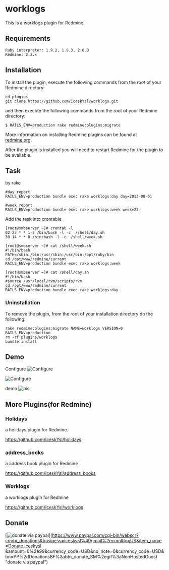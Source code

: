 # worklogs

This is a worklogs plugin for Redmine.

## Requirements

```
Ruby interpreter: 1.9.2, 1.9.3, 2.0.0
Redmine: 2.3.x
```

## Installation

To install the plugin, execute the following commands from the root of your Redmine directory:

```
cd plugins
git clone https://github.com/IceskYsl/worklogs.git
```

and then execute the following commands from the root of your Redmine directory:

```
$ RAILS_ENV=production rake redmine:plugins:migrate
```	

More information on installing Redmine plugins can be found at [redmine.org](http://www.redmine.org/wiki/redmine/Plugins.).

After the plugin is installed you will need to restart Redmine for the plugin to be available.

## Task

by rake
```
#day report
RAILS_ENV=production bundle exec rake worklogs:day day=2013-08-01

#week report
RAILS_ENV=production bundle exec rake worklogs:week week=23
```

Add the task into crontable
```
[root@smbserver ~]# crontab -l
02 23 * * 1-5 /bin/bash -l -c  /shell/day.sh 
30 14 * * 0 /bin/bash -l -c  /shell/week.sh
```

```
[root@smbserver ~]# cat /shell/week.sh
#!/bin/bash
PATH=/sbin:/bin:/usr/sbin:/usr/bin:/opt/ruby/bin
cd /opt/www/redmine/current
RAILS_ENV=production bundle exec rake worklogs:week

[root@smbserver ~]# cat /shell/day.sh 
#!/bin/bash
#source /usr/local/rvm/scripts/rvm
cd /opt/www/redmine/current
RAILS_ENV=production bundle exec rake worklogs:day
```
 

### Uninstallation

To remove the plugin, from the root of your installation directory do the following:
```
rake redmine:plugins:migrate NAME=worklogs VERSION=0 RAILS_ENV=production
rm -rf plugins/worklogs
bundle install
```

## Demo
Configure
![Configure](https://f.cloud.github.com/assets/5537/756143/753e6d74-e5eb-11e2-9cd6-64544f6fd876.png)

![Configure](https://f.cloud.github.com/assets/5537/756006/8d375c3a-e5d5-11e2-9377-ad887a58a6db.png)

demo
![pic](https://f.cloud.github.com/assets/5537/719898/31cfb77e-dfa0-11e2-8618-6dd6c6bc31fd.jpg)

## More Plugins(for Redmine)

### Holidays

a holidays plugin for Redmine.

https://github.com/IceskYsl/holidays

### address_books

a address book plugin for Redmine

https://github.com/IceskYsl/address_books

### Worklogs

a worklogs plugin for Redmine

https://github.com/IceskYsl/worklogs

## Donate

[![donate via paypal](https://www.paypal.com/en_US/i/btn/x-click-but04.gif "donate via paypal")](https://www.paypal.com/cgi-bin/webscr?cmd=_donations&business=iceskysl%40gmail%2ecom&lc=US&item_name=Donate Iceskysl &amount=0%2e99&currency_code=USD&no_note=0&currency_code=USD&bn=PP%2dDonationsBF%3abtn_donate_SM%2egif%3aNonHostedGuest "donate via paypal")
